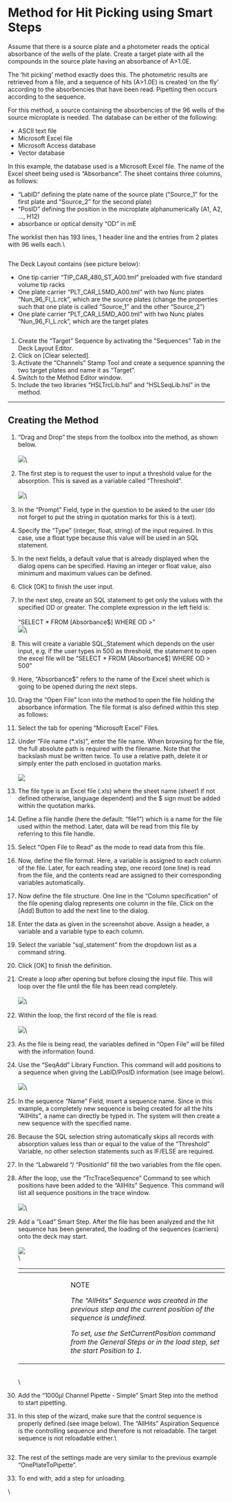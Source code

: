 # Method for Hit Picking using Smart Steps

Assume that there is a source plate and a photometer reads the optical absorbance of the wells of the plate. Create a target plate with all the compounds in the source plate having an absorbance of A>1.0E.

The ‘hit picking’ method exactly does this. The photometric results are retrieved from a file, and a sequence of hits (A>1.0E) is created ‘on the fly’ according to the absorbencies that have been read. Pipetting then occurs according to the sequence.

For this method, a source containing the absorbencies of the 96 wells of the source microplate is needed. The database can be either of the following:

* ASCII text file
* Microsoft Excel file
* Microsoft Access database
* Vector database

In this example, the database used is a Microsoft Excel file. The name of the Excel sheet being used is “Absorbance”. The sheet contains three columns, as follows:

* “LabID” defining the plate name of the source plate (“Source\_1” for the first plate and “Source\_2” for the second plate)
* “PosID” defining the position in the microplate alphanumerically (A1, A2, …, H12)
* absorbance or optical density “OD” in mE

The worklist then has 193 lines, 1 header line and the entries from 2 plates with 96 wells each.\


<figure><img src="../.gitbook/assets/image (76).png" alt=""><figcaption></figcaption></figure>

The Deck Layout contains (see picture below):

* One tip carrier “TIP\_CAR\_480\_ST\_A00.tml” preloaded with five standard volume tip racks
* One plate carrier “PLT\_CAR\_L5MD\_A00.tml” with two Nunc plates “Nun\_96\_Fl\_L.rck”, which are the source plates (change the properties such that one plate is called “Source\_1” and the other “Source\_2”)
* One plate carrier “PLT\_CAR\_L5MD\_A00.tml” with two Nunc plates “Nun\_96\_Fl\_L.rck”, which are the target plates

<figure><img src="../.gitbook/assets/image (77).png" alt=""><figcaption></figcaption></figure>

1. Create the “Target” Sequence by activating the “Sequences” Tab in the Deck Layout Editor.
2. Click on \[Clear selected].
3. Activate the “Channels” Stamp Tool and create a sequence spanning the two target plates and name it as “Target”.
4. Switch to the Method Editor window.
5. Include the two libraries “HSLTrcLib.hsl” and “HSLSeqLib.hsl” in the method.

***

## Creating the Method

1. “Drag and Drop” the steps from the toolbox into the method, as shown below.\
   \
   ![](<../.gitbook/assets/image (78).png>)\

2. The first step is to request the user to input a threshold value for the absorption. This is saved as a variable called “Threshold”.\
   \
   ![](<../.gitbook/assets/image (79).png>)\

3. In the “Prompt” Field, type in the question to be asked to the user (do not forget to put the string in quotation marks for this is a text).
4. Specify the “Type” (integer, float, string) of the input required. In this case, use a float type because this value will be used in an SQL statement.
5. In the next fields, a default value that is already displayed when the dialog opens can be specified. Having an integer or float value, also minimum and maximum values can be defined.
6. Click \[OK] to finish the user input.
7. In the next step, create an SQL statement to get only the values with the specified OD or greater. The complete expression in the left field is:\
   \
   “SELECT \* FROM \[Absorbance$] WHERE OD >”\
   ![](<../.gitbook/assets/image (80).png>)\

8. This will create a variable SQL\_Statement which depends on the user input, e.g. if the user types in 500 as threshold, the statement to open the excel file will be “SELECT \* FROM \[Absorbance$] WHERE OD > 500”
9. Here, “Absorbance$” refers to the name of the Excel sheet which is going to be opened during the next steps.
10. Drag the “Open File” Icon into the method to open the file holding the absorbance information. The file format is also defined within this step as follows:
11. Select the tab for opening “Microsoft Excel” Files.
12. Under “File name (\*.xls)”, enter the file name. When browsing for the file, the full absolute path is required with the filename. Note that the backslash must be written twice. To use a relative path, delete it or simply enter the path enclosed in quotation marks.\
    \
    ![](<../.gitbook/assets/image (81).png>)
13. The file type is an Excel file (.xls) where the sheet name (sheet1 if not defined otherwise, language dependent) and the $ sign must be added within the quotation marks.
14. Define a file handle (here the default: “file1”) which is a name for the file used within the method. Later, data will be read from this file by referring to this file handle.
15. Select “Open File to Read” as the mode to read data from this file.
16. Now, define the file format. Here, a variable is assigned to each column of the file. Later, for each reading step, one record (one line) is read from the file, and the contents read are assigned to their corresponding variables automatically.
17. Now define the file structure. One line in the “Column specification” of the file opening dialog represents one column in the file. Click on the \[Add] Button to add the next line to the dialog.
18. Enter the data as given in the screenshot above. Assign a header, a variable and a variable type to each column.
19. Select the variable “sql\_statement” from the dropdown list as a command string.
20. Click \[OK] to finish the definition.
21. Create a loop after opening but before closing the input file. This will loop over the file until the file has been read completely.\
    \
    ![](<../.gitbook/assets/image (82).png>)\

22. Within the loop, the first record of the file is read.\
    \
    ![](<../.gitbook/assets/image (83).png>)\

23. As the file is being read, the variables defined in “Open File” will be filled with the information found.
24. Use the “SeqAdd” Library Function. This command will add positions to a sequence when giving the LabID/PosID information (see image below).\
    \
    ![](<../.gitbook/assets/image (84).png>)\

25. In the sequence “Name” Field, insert a sequence name. Since in this example, a completely new sequence is being created for all the hits “AllHits”, a name can directly be typed in. The system will then create a new sequence with the specified name.
26. Because the SQL selection string automatically skips all records with absorption values less than or equal to the value of the “Threshold” Variable, no other selection statements such as IF/ELSE are required.
27. In the “LabwareId “/ “PositionId” fill the two variables from the file open.
28. After the loop, use the “TrcTraceSequence” Command to see which positions have been added to the “AllHits” Sequence. This command will list all sequence positions in the trace window.\
    \
    ![](<../.gitbook/assets/image (85).png>)\

29. Add a “Load” Smart Step. After the file has been analyzed and the hit sequence has been generated, the loading of the sequences (carriers) onto the deck may start.\
    \
    ![](<../.gitbook/assets/image (86).png>)\
    \


    <table data-header-hidden><thead><tr><th width="98"></th><th></th></tr></thead><tbody><tr><td><img src="../.gitbook/assets/image (10) (1) (1) (1) (1) (1) (1) (1) (1) (1) (1) (1) (1) (1).png" alt="" data-size="original"></td><td><p>NOTE</p><p><em>The “AllHits” Sequence was created in the previous step and the current position of the sequence is undefined.</em></p><p><em>To set, use the SetCurrentPosition command from the General Steps or in the load step, set the start Position to 1.</em></p></td></tr></tbody></table>

    \
    \

30. Add the “1000μl Channel Pipette - Simple” Smart Step into the method to start pipetting.
31. In this step of the wizard, make sure that the control sequence is properly defined (see image below). The “AllHits” Aspiration Sequence is the controlling sequence and therefore is not reloadable. The target sequence is not reloadable either.\


    <figure><img src="../.gitbook/assets/image (88).png" alt=""><figcaption></figcaption></figure>
32. The rest of the settings made are very similar to the previous example “OnePlateToPipette”.
33. To end with, add a step for unloading.

\
